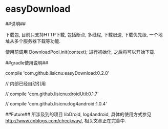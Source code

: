 easyDownload
============


##说明##

下载包, 目前只支持HTTP下载, 包括断点, 多线程, 下载限速, 下载优先级, 一个地址从多个服务器下载等功能.

使用前调用 DownloadPool.init(context); 进行初始化, 之后将可以开始下载.



##gradle使用说明##

compile 'com.github.lisicnu:easyDownload:0.2.0'


// 内部已经自动引用  


// compile 'com.github.lisicnu:droidUtil:0.1.7'


// compile 'com.github.lisicnu:log4android:1.0.4'


##Future##
所涉及到的项目 libDroid, log4android, 
具体的使用方式参见 http://www.cnblogs.com/checkway/, 相关文章正在完善中.
